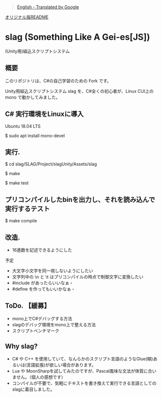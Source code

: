 > [English - Translated by Google](https://translate.googleusercontent.com/translate_c?act=url&depth=1&hl=ja&ie=UTF8&prev=_t&rurl=translate.google.co.jp&sl=ja&sp=nmt1&tl=en&u=https://github.com/iruka-/slag)

[オリジナル版README](https://github.com/iruka-/slag/blob/master/README-orig.md)

# slag (Something Like A Gei-es[JS])

(Unity用)組込スクリプトシステム

## 概要

このリポジトリは、C#の自己学習のための Fork です。

Unity用組込スクリプトシステム slag を、C#全くの初心者が、Linux CUI上の mono で動かしてみました。

## C# 実行環境をLinuxに導入

Ubuntu 18.04 LTS

 $ sudo apt install mono-devel

## 実行.

 $ cd slag/SLAG/Project/slagUnity/Assets/slag

 $ make

 $ make test

## プリコンパイルしたbinを出力し、それを読み込んで実行するテスト

 $ make compile

## 改造.

* 16進数を記述できるようにした

予定

* 大文字小文字を同一視しないようにしたい
* 文字列中の \n と \t はプリコンパイルの時点で制御文字に変換したい
* #include があったらいいなぁ・
* #define を作ってもいいかなぁ・


## ToDo. 【緩募】

* mono上でC#デバッグする方法
* slagのデバッグ環境をmono上で整える方法
* スクリプトベンチマーク

## Why slag?

* C# や C++ を使用していて、なんらかのスクリプト言語のようなGlue(糊)あるいは(言語拡張)が欲しい場合があります。
* Lua や MoonSharpを試してみたのですが、Pascal風味な文法が体質に合いません。（個人の感想です）
* コンパイルが不要で、気軽にテキストを書き換えて実行できる言語としての slagに着目しました。



